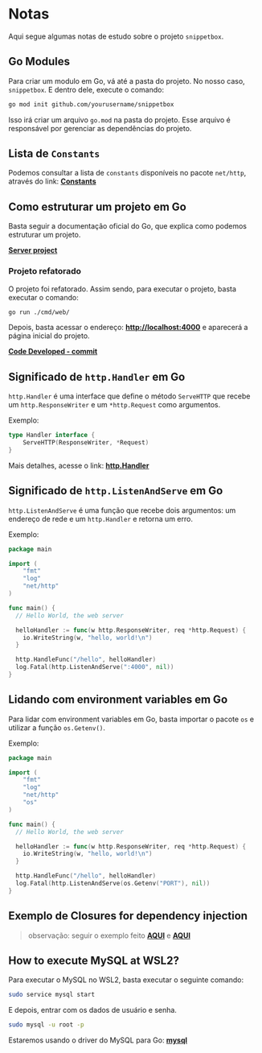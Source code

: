 # Notas 

Aqui segue algumas notas de estudo sobre o projeto `snippetbox`.

## Go Modules

Para criar um modulo em Go, vá até a pasta do projeto. No nosso caso, `snippetbox`. E dentro dele, execute o comando:

```bash
go mod init github.com/yourusername/snippetbox
```

Isso irá criar um arquivo `go.mod` na pasta do projeto. Esse arquivo é responsável por gerenciar as dependências do projeto.

## Lista de `Constants`

Podemos consultar a lista de `constants` disponíveis no pacote `net/http`, através do link: **[Constants](https://pkg.go.dev/net/http#pkg-constants)**

## Como estruturar um projeto em Go

Basta seguir a documentação oficial do Go, que explica como podemos estruturar um projeto.

**[Server project](https://go.dev/doc/modules/layout#server-project)**

### Projeto refatorado

O projeto foi refatorado. Assim sendo, para executar o projeto, basta executar o comando:

```bash
go run ./cmd/web/
```

Depois, basta acessar o endereço: **[http://localhost:4000](http://localhost:4000)** e aparecerá a página inicial do projeto.

**[Code Developed - commit](https://github.com/glaucia86/golang-studies/commit/8fb8ba757a301559576fda3056697f09db028913)**

## Significado de `http.Handler` em Go

`http.Handler` é uma interface que define o método `ServeHTTP` que recebe um `http.ResponseWriter` e um `*http.Request` como argumentos.

Exemplo:

```go
type Handler interface {
    ServeHTTP(ResponseWriter, *Request)
}
```

Mais detalhes, acesse o link: **[http.Handler](https://pkg.go.dev/net/http#Handler)**

## Significado de `http.ListenAndServe` em Go

`http.ListenAndServe` é uma função que recebe dois argumentos: um endereço de rede e um `http.Handler` e retorna um erro.

Exemplo:

```go
package main

import (
    "fmt"
    "log"
    "net/http"
)

func main() {
  // Hello World, the web server

  helloHandler := func(w http.ResponseWriter, req *http.Request) {
    io.WriteString(w, "hello, world!\n")
  }

  http.HandleFunc("/hello", helloHandler)
  log.Fatal(http.ListenAndServe(":4000", nil))
}
```

## Lidando com environment variables em Go

Para lidar com environment variables em Go, basta importar o pacote `os` e utilizar a função `os.Getenv()`.

Exemplo:

```go
package main

import (
    "fmt"
    "log"
    "net/http"
    "os"
)

func main() {
  // Hello World, the web server

  helloHandler := func(w http.ResponseWriter, req *http.Request) {
    io.WriteString(w, "hello, world!\n")
  }

  http.HandleFunc("/hello", helloHandler)
  log.Fatal(http.ListenAndServe(os.Getenv("PORT"), nil))
}
```

## Exemplo de Closures for dependency injection

> observação: seguir o exemplo feito **[AQUI](https://gist.github.com/alexedwards/5cd712192b4831058b21)** e **[AQUI](https://www.alexedwards.net/blog/organising-database-access)**

## How to execute MySQL at WSL2?

Para executar o MySQL no WSL2, basta executar o seguinte comando:

```bash
sudo service mysql start
```

E depois, entrar com os dados de usuário e senha.

```bash
sudo mysql -u root -p
```

Estaremos usando o driver do MySQL para Go: **[mysql](https://pkg.go.dev/github.com/go-sql-driver/mysql)**